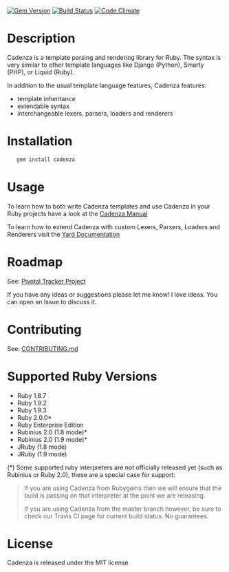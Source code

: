 [![Gem Version](https://badge.fury.io/rb/cadenza.png)](http://badge.fury.io/rb/cadenza)
[![Build Status](https://secure.travis-ci.org/whoward/cadenza.png?branch=master)](http://travis-ci.org/whoward/cadenza)
[![Code Climate](https://codeclimate.com/github/whoward/cadenza.png)](https://codeclimate.com/github/whoward/cadenza)

# Description

Cadenza is a template parsing and rendering library for Ruby.  The syntax is very
similar to other template languages like Django (Python), Smarty (PHP), or Liquid (Ruby).

In addition to the usual template language features, Cadenza features:

- template inheritance
- extendable syntax
- interchangeable lexers, parsers, loaders and renderers

# Installation

```bash
   gem install cadenza
```

# Usage

To learn how to both write Cadenza templates and use Cadenza in your Ruby 
projects have a look at the [Cadenza Manual](http://cadenza-manual.heroku.com/)

To learn how to extend Cadenza with custom Lexers, Parsers, Loaders and Renderers
visit the [Yard Documentation](http://rubydoc.info/github/whoward/Cadenza/)

# Roadmap

See: [Pivotal Tracker Project](https://www.pivotaltracker.com/projects/211737)

If you have any ideas or suggestions please let me know! I love ideas. You can open an Issue to discuss it.

# Contributing

See: [CONTRIBUTING.md](http://github.com/whoward/cadenza/tree/master/CONTRIBUTING.md)

# Supported Ruby Versions

- Ruby 1.8.7
- Ruby 1.9.2
- Ruby 1.9.3
- Ruby 2.0.0*
- Ruby Enterprise Edition
- Rubinius 2.0 (1.8 mode)*
- Rubinius 2.0 (1.9 mode)*
- JRuby (1.8 mode)
- JRuby (1.9 mode)

(*) Some supported ruby interpreters are not officially released yet (such as Rubinius or Ruby 2.0), these
are a special case for support:

> If you are using Cadenza from Rubygems then we will ensure that the build is passing on that interpreter 
> at the point we are releasing.
>
> If you are using Cadenza from the master branch however, be sure to check our Travis CI page for current 
> build status.  No guarantees.

# License

Cadenza is released under the MIT license

